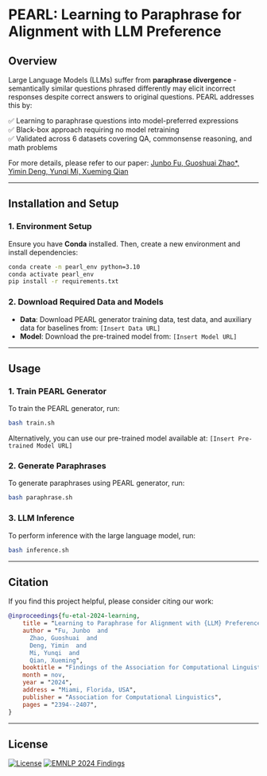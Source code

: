 # PEARL: Learning to Paraphrase for Alignment with LLM Preference

## Overview

Large Language Models (LLMs) suffer from **paraphrase divergence** - semantically similar questions phrased differently may elicit incorrect responses despite correct answers to original questions. PEARL addresses this by:

✅ Learning to paraphrase questions into model-preferred expressions  
✅ Black-box approach requiring no model retraining  
✅ Validated across 6 datasets covering QA, commonsense reasoning, and math problems

For more details, please refer to our paper:
[Junbo Fu, Guoshuai Zhao*, Yimin Deng, Yunqi Mi, Xueming Qian](https://aclanthology.org/2024.findings-emnlp.134/)

---

## Installation and Setup

### 1. Environment Setup
Ensure you have **Conda** installed. Then, create a new environment and install dependencies:
```bash
conda create -n pearl_env python=3.10
conda activate pearl_env
pip install -r requirements.txt
```

### 2. Download Required Data and Models
- **Data**: Download PEARL generator training data, test data, and auxiliary data for baselines from: `[Insert Data URL]`
- **Model**: Download the pre-trained model from: `[Insert Model URL]`

---

## Usage

### 1. Train PEARL Generator
To train the PEARL generator, run:
```bash
bash train.sh
```
Alternatively, you can use our pre-trained model available at: `[Insert Pre-trained Model URL]`

### 2. Generate Paraphrases
To generate paraphrases using PEARL generator, run:
```bash
bash paraphrase.sh
```

### 3. LLM Inference
To perform inference with the large language model, run:
```bash
bash inference.sh
```

---

## Citation
If you find this project helpful, please consider citing our work:

```bibtex
@inproceedings{fu-etal-2024-learning,
    title = "Learning to Paraphrase for Alignment with {LLM} Preference",
    author = "Fu, Junbo  and
      Zhao, Guoshuai  and
      Deng, Yimin  and
      Mi, Yunqi  and
      Qian, Xueming",
    booktitle = "Findings of the Association for Computational Linguistics: EMNLP 2024",
    month = nov,
    year = "2024",
    address = "Miami, Florida, USA",
    publisher = "Association for Computational Linguistics",
    pages = "2394--2407",
}
```

---

## License
[![License](https://img.shields.io/badge/License-Apache_2.0-blue.svg)](https://opensource.org/licenses/Apache-2.0)
[![EMNLP 2024 Findings](https://img.shields.io/badge/EMNLP%202024-Findings-orange)](https://2024.emnlp.org/)

